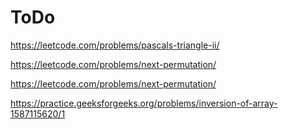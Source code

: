 # ToDo
https://leetcode.com/problems/pascals-triangle-ii/

https://leetcode.com/problems/next-permutation/

https://leetcode.com/problems/next-permutation/

https://practice.geeksforgeeks.org/problems/inversion-of-array-1587115620/1

